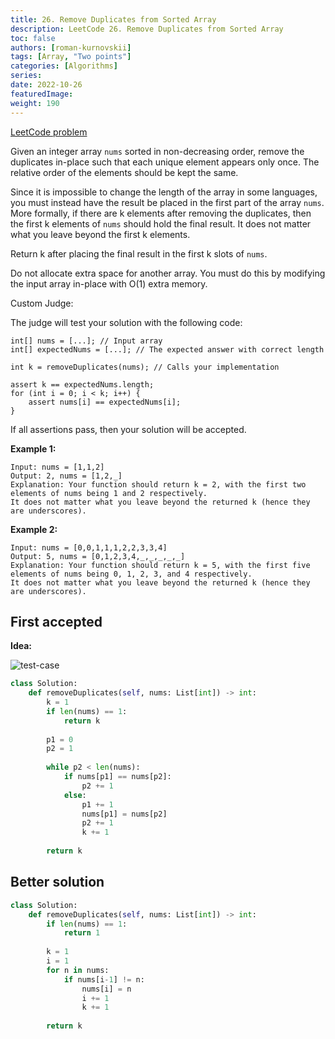 ```yaml
---
title: 26. Remove Duplicates from Sorted Array
description: LeetCode 26. Remove Duplicates from Sorted Array
toc: false
authors: [roman-kurnovskii]
tags: [Array, "Two points"]
categories: [Algorithms]
series:
date: 2022-10-26
featuredImage:
weight: 190
---
```


[LeetCode problem]()

Given an integer array `nums` sorted in non-decreasing order, remove the duplicates in-place such that each unique element appears only once. The relative order of the elements should be kept the same.

Since it is impossible to change the length of the array in some languages, you must instead have the result be placed in the first part of the array `nums`. More formally, if there are k elements after removing the duplicates, then the first k elements of `nums` should hold the final result. It does not matter what you leave beyond the first k elements.

Return k after placing the final result in the first k slots of `nums`.

Do not allocate extra space for another array. You must do this by modifying the input array in-place with O(1) extra memory.

Custom Judge:

The judge will test your solution with the following code:

    int[] nums = [...]; // Input array
    int[] expectedNums = [...]; // The expected answer with correct length

    int k = removeDuplicates(nums); // Calls your implementation

    assert k == expectedNums.length;
    for (int i = 0; i < k; i++) {
        assert nums[i] == expectedNums[i];
    }

If all assertions pass, then your solution will be accepted.

**Example 1:**

    Input: nums = [1,1,2]
    Output: 2, nums = [1,2,_]
    Explanation: Your function should return k = 2, with the first two elements of nums being 1 and 2 respectively.
    It does not matter what you leave beyond the returned k (hence they are underscores).

**Example 2:**

    Input: nums = [0,0,1,1,1,2,2,3,3,4]
    Output: 5, nums = [0,1,2,3,4,_,_,_,_,_]
    Explanation: Your function should return k = 5, with the first five elements of nums being 0, 1, 2, 3, and 4 respectively.
    It does not matter what you leave beyond the returned k (hence they are underscores).



## First accepted

**Idea:**

![test-case](../assets/26.jpg)

```python
class Solution:
    def removeDuplicates(self, nums: List[int]) -> int:
        k = 1
        if len(nums) == 1:
            return k
        
        p1 = 0
        p2 = 1
        
        while p2 < len(nums):
            if nums[p1] == nums[p2]:
                p2 += 1
            else:
                p1 += 1
                nums[p1] = nums[p2]
                p2 += 1
                k += 1
        
        return k
```

## Better solution

```python
class Solution:
    def removeDuplicates(self, nums: List[int]) -> int:
        if len(nums) == 1:
            return 1
        
        k = 1
        i = 1
        for n in nums:
            if nums[i-1] != n:
                nums[i] = n
                i += 1
                k += 1
        
        return k
```
